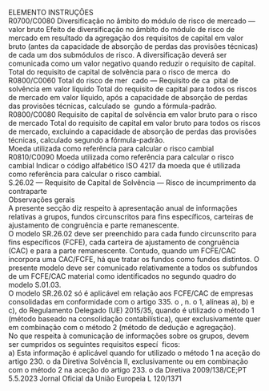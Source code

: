  
ELEMENTO  INSTRUÇÕES  
R0700/C0080  Diversificação no âmbito 
do módulo de risco de 
mercado — valor bruto  Efeito de diversificação no âmbito do módulo de risco de mercado em resultado 
da agregação dos requisitos de capital em valor bruto (antes da capacidade de 
absorção de perdas das provisões técnicas) de cada um dos submódulos de risco. 
A diversificação deverá ser comunicada como um valor negativo quando reduzir o 
requisito de capital.  
Total do requisito de 
capital de solvência 
para o risco de merca ­
do  
R0800/C0060  Total do risco de mer ­
cado — Requisito de ca ­
pital de solvência em 
valor líquido  Total do requisito de capital para todos os riscos de mercado em valor líquido, 
após a capacidade de absorção de perdas das provisões técnicas, calculado se ­
gundo a fórmula-padrão.  
R0800/C0080  Requisito de capital de 
solvência em valor bruto 
para o risco de mercado  Total do requisito de capital em valor bruto para todos os riscos de mercado, 
excluindo a capacidade de absorção de perdas das provisões técnicas, calculado 
segundo a fórmula-padrão.  
Moeda utilizada como 
referência para calcular 
o risco cambial  
R0810/C0090  Moeda utilizada como 
referência para calcular o 
risco cambial  Indicar o código alfabético ISO 4217 da moeda que é utilizada como referência 
para calcular o risco cambial.  
S.26.02 — Requisito de Capital de Solvência — Risco de incumprimento da contraparte  
Observações gerais  
A presente secção diz respeito à apresentação anual de informações relativas a grupos, fundos circunscritos para fins 
específicos, carteiras de ajustamento de congruência e parte remanescente.  
O modelo SR.26.02 deve ser preenchido para cada fundo circunscrito para fins específicos (FCFE), cada carteira de 
ajustamento de congruência (CAC) e para a parte remanescente. Contudo, quando um FCFE/CAC incorpora uma 
CAC/FCFE, há que tratar os fundos como fundos distintos. O presente modelo deve ser comunicado relativamente a 
todos os subfundos de um FCFE/CAC material como identificados no segundo quadro do modelo S.01.03.  
O modelo SR.26.02 só é aplicável em relação aos FCFE/CAC de empresas consolidadas em conformidade com o 
artigo 335.  o , n.  o 1, alíneas a), b) e c), do Regulamento Delegado (UE) 2015/35, quando é utilizado o método 1 (método 
baseado na consolidação contabilística), quer exclusivamente quer em combinação com o método 2 (método de dedução 
e agregação).  
No que respeita à comunicação de informações sobre os grupos, devem ser cumpridos os seguintes requisitos especí ­
ficos:  
a) Esta informação é aplicável quando for utilizado o método 1 na aceção do artigo 230.  o da Diretiva Solvência II, 
exclusivamente ou em combinação com o método 2 na aceção do artigo 233.  o da Diretiva 2009/138/CE;PT  5.5.2023 Jornal Oficial da União Europeia L 120/1371